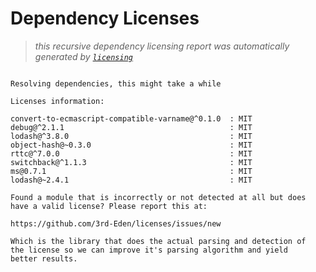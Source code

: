 # Dependency Licenses

> _this recursive dependency licensing report was automatically generated by [`licensing`](https://www.npmjs.org/package/licensing)_

```

Resolving dependencies, this might take a while

Licenses information:

convert-to-ecmascript-compatible-varname@^0.1.0  : MIT
debug@^2.1.1                                     : MIT
lodash@^3.8.0                                    : MIT
object-hash@~0.3.0                               : MIT
rttc@^7.0.0                                      : MIT
switchback@^1.1.3                                : MIT
ms@0.7.1                                         : MIT
lodash@~2.4.1                                    : MIT

Found a module that is incorrectly or not detected at all but does
have a valid license? Please report this at:

https://github.com/3rd-Eden/licenses/issues/new

Which is the library that does the actual parsing and detection of
the license so we can improve it's parsing algorithm and yield
better results.

```
